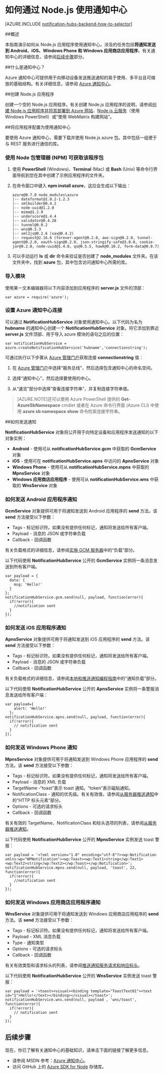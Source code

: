 <properties
	pageTitle="如何通过 Node.js 使用通知中心"
	description="了解如何使用通知中心从 Node.js 应用程序发送推送通知。"
	services="notification-hubs"
	documentationCenter="nodejs"
	authors="wesmc7777"
	manager="dwrede"
	editor=""/>

<tags
	ms.service="notification-hubs"
	ms.date="12/10/2015"
	wacn.date=""/>
	
	
	
	
	
# 如何通过 Node.js 使用通知中心
[AZURE.INCLUDE [notification-hubs-backend-how-to-selector](../includes/notification-hubs-backend-how-to-selector.md)]

##概述

本指南演示如何从 Node.js 应用程序使用通知中心。涉及的任务包括**将通知发送到 Android、iOS、Windows Phone 和 Windows 应用商店应用程序**。有关通知中心的详细信息，请参阅[后续步骤](#next)部分。

##什么是通知中心？



Azure 通知中心可提供用于向移动设备发送推送通知的易于使用、多平台且可缩放的基础结构。有关详细信息，请参阅 [Azure 通知中心](http://msdn.microsoft.com/zh-cn/library/windowsazure/jj927170.aspx)。

##创建 Node.js 应用程序

创建一个空的 Node.js 应用程序。有关创建 Node.js 应用程序的说明，请参阅[创建 Node.js 应用程序并将其部署到 Azure 网站][nodejswebsite]、[Node.js 云服务][Node.js Cloud Service]（使用 Windows PowerShell）或“使用 WebMatrix 构建网站”。

##将应用程序配置为使用通知中心

要使用 Azure 通知中心，需要下载并使用 Node.js azure 包。其中包括一组便于与 REST 服务进行通信的库。

### 使用 Node 包管理器 (NPM) 可获取该程序包

1.  使用 **PowerShell** (Windows)、**Terminal** (Mac) 或 **Bash** (Unix) 等命令行界面导航到您在其中创建了示例应用程序的文件夹。

2.  在命令窗口中键入 **npm install azure**，这应会生成以下输出：

        azure@0.7.0 node_modules\azure
		|-- dateformat@1.0.2-1.2.3
		|-- xmlbuilder@0.4.2
		|-- node-uuid@1.2.0
		|-- mime@1.2.9
		|-- underscore@1.4.4
		|-- validator@0.4.28
		|-- tunnel@0.0.2
		|-- wns@0.5.3
		|-- xml2js@0.2.6 (sax@0.4.2)
		|-- request@2.16.6 (forever-agent@0.2.0, aws-sign@0.2.0, tunnel-agent@0.2.0, oauth-sign@0.2.0, json-stringify-safe@3.0.0, cookie-jar@0.2.0, node-uuid@1.4.0, qs@0.5.5, hawk@0.10.2, form-data@0.0.7)

3.  可以手动运行 **ls** 或 **dir** 命令来验证是否创建了 **node\_modules** 文件夹。在该文件夹中，找到 **azure** 包，其中包含访问通知中心所需的库。

### 导入模块

使用某一文本编辑器将以下内容添加到应用程序的 **server.js** 文件的顶部：

    var azure = require('azure');

### 设置 Azure 通知中心连接

可以通过 **NotificationHubService** 对象使用通知中心。以下代码为名为 **hubname** 的通知中心创建一个 **NotificationHubService** 对象。将它添加到靠近 **server.js** 文件顶部、用于导入 azure 模块的语句之后的位置：

    var notificationHubService = azure.createNotificationHubService('hubname','connectionstring');

可通过执行以下步骤从 [Azure 管理门户]获取连接 **connectionstring** 值：

1. 在 [Azure 管理门户]中选择“服务总线”，然后选择包含通知中心的命名空间。

2. 选择“通知中心”，然后选择要使用的中心。

3. 从“速览”部分中选择“查看连接字符串”，并复制连接字符串值。

> [AZURE.NOTE]还可以使用 Azure PowerShell 提供的 **Get-AzureSbNamespace** cmdlet 或者在 Azure 命令行界面 (Azure CLI) 中使用 **azure sb namespace show** 命令检索连接字符串。

</div>

##如何发送通知

**NotificationHubService** 对象将公开用于向特定设备和应用程序发送通知的以下对象实例：

* **Android** - 使用可从 **notificationHubService.gcm** 中获取的 **GcmService** 对象
* **iOS** - 使用可在 **notificationHubService.apns** 中访问的 **ApnsService** 对象
* **Windows Phone** - 使用可从 **notificationHubService.mpns** 中获取的 **MpnsService** 对象
* **Windows 应用商店应用程序** - 使用可从 **notificationHubService.wns** 中获取的 **WnsService** 对象

### 如何发送 Android 应用程序通知

**GcmService** 对象提供可用于将通知发送到 Android 应用程序的 **send** 方法。该 **send** 方法接受以下参数：

* Tags - 标记标识符。如果没有提供任何标记，通知将发送给所有客户端。
* Payload - 消息的 JSON 或字符串负载
* Callback - 回调函数

有关负载格式的详细信息，请参阅[实施 GCM 服务器](http://developer.android.com/google/gcm/server.html#payload)中的“负载”部分。

以下代码使用 **NotificationHubService** 公开的 **GcmService** 实例将一条消息发送到所有客户端。

	var payload = {
	  data: {
	    msg: 'Hello!'
	  }
	};
	notificationHubService.gcm.send(null, payload, function(error){
	  if(!error){
	    //notification sent
	  }
	});

### 如何发送 iOS 应用程序通知

**ApnsService** 对象提供可用于将通知发送到 iOS 应用程序的 **send** 方法。该 **send** 方法接受以下参数：

* Tags - 标记标识符。如果没有提供任何标记，通知将发送给所有客户端。
* Payload - 消息的 JSON 或字符串负载
* Callback - 回调函数

有关负载格式的详细信息，请参阅[本地和推送通知编程指南](http://developer.apple.com/library/ios/#documentation/NetworkingInternet/Conceptual/RemoteNotificationsPG/ApplePushService/ApplePushService.html)中的“通知负载”部分。

以下代码使用 **NotificationHubService** 公开的 **ApnsService** 实例将一条警报消息发送给所有客户端：

	var payload={
	    alert: 'Hello!'
	  };
	notificationHubService.apns.send(null, payload, function(error){
	  if(!error){
 	    // notification sent
      }
	});

### 如何发送 Windows Phone 通知

**MpnsService** 对象提供可用于将通知发送到 Windows Phone 应用程序的 **send** 方法。该 **send** 方法接受以下参数：

* Tags - 标记标识符。如果没有提供任何标记，通知将发送给所有客户端。
* Payload - 消息的 XML 负载
* TargetName -“toast”表示 toast 通知。“token”表示磁贴通知。
* NotificationClass - 通知的优先级。有关有效值，请参阅[从服务器推送通知](http://msdn.microsoft.com/library/hh221551.aspx)中的“HTTP 标头元素”部分。
* Options - 可选的请求标头
* Callback - 回调函数

有关有效的 TargetName、NotificationClass 和标头选项的列表，请参阅[从服务器推送通知](http://msdn.microsoft.com/library/hh221551.aspx)。

以下代码使用 **NotificationHubService** 公开的 **MpnsService** 实例发送 toast 警报：

	var payload = '<?xml version="1.0" encoding="utf-8"?><wp:Notification xmlns:wp="WPNotification"><wp:Toast><wp:Text1>string</wp:Text1><wp:Text2>string</wp:Text2></wp:Toast></wp:Notification>';
	notificationHubService.mpns.send(null, payload, 'toast', 22, function(error){
	  if(!error){
	    //notification sent
	  }
	});

### 如何发送 Windows 应用商店应用程序通知

**WnsService** 对象提供可用于将通知发送到 Windows 应用商店应用程序的 **send** 方法。该 **send** 方法接受以下参数：

* Tags - 标记标识符。如果没有提供任何标记，通知将发送给所有客户端。
* Payload - XML 消息负载
* Type - 通知类型
* Options - 可选的请求标头
* Callback - 回调函数

有关有效类型和请求标头的列表，请参阅[推送通知服务请求和响应标头](http://msdn.microsoft.com/library/windows/apps/hh465435.aspx)。

以下代码使用 **NotificationHubService** 公开的 **WnsService** 实例发送 toast 警报：

	var payload = '<toast><visual><binding template="ToastText01"><text id="1">Hello!</text></binding></visual></toast>';
	notificationHubService.wns.send(null, payload , 'wns/toast', function(error){
	  if(!error){
 	    // notification sent
	  }
	});

## 后续步骤

现在，你已了解有关通知中心的基础知识，请单击下面的链接了解更多信息。

-   请参阅 MSDN 参考：[Azure 通知中心](http://msdn.microsoft.com/zh-cn/library/windowsazure/jj927170.aspx)。
-   访问 GitHub 上的 [Azure SDK for Node] 存储库。

  [Azure SDK for Node]: https://github.com/WindowsAzure/azure-sdk-for-node
  [Next Steps]: #nextsteps
  [What are Service Bus Topics and Subscriptions?]: #what-are-service-bus-topics
  [Create a Service Namespace]: #create-a-service-namespace
  [Obtain the Default Management Credentials for the Namespace]: #obtain-default-credentials
  [Create a Node.js Application]: #Create_a_Nodejs_Application
  [Configure Your Application to Use Service Bus]: #Configure_Your_Application_to_Use_Service_Bus
  [How to: Create a Topic]: #How_to_Create_a_Topic
  [How to: Create Subscriptions]: #How_to_Create_Subscriptions
  [How to: Send Messages to a Topic]: #How_to_Send_Messages_to_a_Topic
  [How to: Receive Messages from a Subscription]: #How_to_Receive_Messages_from_a_Subscription
  [How to: Handle Application Crashes and Unreadable Messages]: #How_to_Handle_Application_Crashes_and_Unreadable_Messages
  [How to: Delete Topics and Subscriptions]: #How_to_Delete_Topics_and_Subscriptions
  [1]: #Next_Steps
  [Topic Concepts]: .media/notification-hubs-nodejs-how-to-use-notification-hubs/sb-topics-01.png
  [Azure 管理门户]: http://manage.windowsazure.cn
  [image]: .media/notification-hubs-nodejs-how-to-use-notification-hubs/sb-queues-03.png
  [2]: .media/notification-hubs-nodejs-how-to-use-notification-hubs/sb-queues-04.png
  [3]: .media/notification-hubs-nodejs-how-to-use-notification-hubs/sb-queues-05.png
  [4]: .media/notification-hubs-nodejs-how-to-use-notification-hubs/sb-queues-06.png
  [5]: .media/notification-hubs-nodejs-how-to-use-notification-hubs/sb-queues-07.png
  [SqlFilter.SqlExpression]: http://msdn.microsoft.com/zh-cn/library/azure/microsoft.servicebus.messaging.sqlfilter.sqlexpression.aspx
  [Azure Service Bus Notification Hubs]: http://msdn.microsoft.com/zh-cn/library/azure/jj927170.aspx
  [SqlFilter]: http://msdn.microsoft.com/zh-cn/library/azure/microsoft.servicebus.messaging.sqlfilter.aspx
  [ Website with WebMatrix]: /develop/nodejs/tutorials/web-site-with-webmatrix/
  [Node.js Cloud Service]: /zh-cn/documentation/articles/cloud-services-nodejs-develop-deploy-app/

  [nodejswebsite]: /documentation/articles/web-sites-nodejs-develop-deploy-mac/
 

<!---HONumber=Mooncake_0104_2016-->
